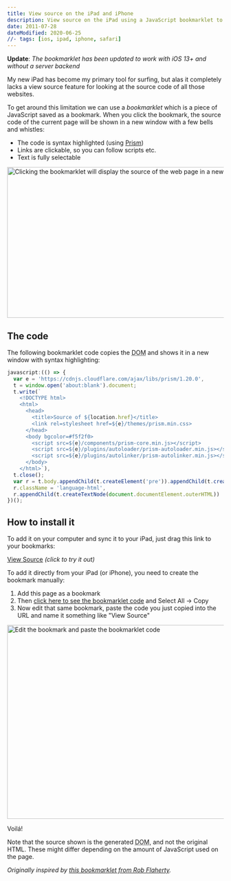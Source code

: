 ```yaml
---
title: View source on the iPad and iPhone
description: View source on the iPad using a JavaScript bookmarklet to see the source code with syntax highlighting, selectable text and clickable links for URLs.
date: 2011-07-28
dateModified: 2020-06-25
//- tags: [ios, ipad, iphone, safari]
---
```


__Update__: _The bookmarklet has been updated to work with iOS 13+ and without a server backend_

My new iPad has become my primary tool for surfing, but alas it completely lacks a view source feature for looking at the source code of all those websites.

To get around this limitation we can use a _bookmarklet_ which is a piece of JavaScript saved as a bookmark. When you click the bookmark, the source code of the current page will be shown in a new window with a few bells and whistles:

<!-- more-->

- The code is syntax highlighted (using <a title="Prism" href="https://prismjs.com" target="_blank">Prism</a>)
- Links are clickable, so you can follow scripts etc.
- Text is fully selectable

<p>
  <picture>
    <source srcset="/images/blog/view-source-on-the-ipad-and-iphone/source.webp, /images/blog/view-source-on-the-ipad-and-iphone/source@2x.webp 2x" type="image/webp">
    <img
      alt="Clicking the bookmarklet will display the source of the web page in a new window/tab"
      itemprop="image"
      src="/images/blog/view-source-on-the-ipad-and-iphone/source.png"
      srcset="/images/blog/view-source-on-the-ipad-and-iphone/source@2x.png 2x"
      width="723"
      height="350"
    >
  </picture>
</p>

## The code

The following bookmarklet code copies the <abbr title="Document Object Model">DOM</abbr> and shows it in a new window with syntax highlighting:

```js
javascript:(() => {
  var e = 'https://cdnjs.cloudflare.com/ajax/libs/prism/1.20.0',
  t = window.open('about:blank').document;
  t.write(`
    <!DOCTYPE html>
    <html>
      <head>
        <title>Source of ${location.href}</title>
        <link rel=stylesheet href=${e}/themes/prism.min.css>
      </head>
      <body bgcolor=#f5f2f0>
        <script src=${e}/components/prism-core.min.js></script>
        <script src=${e}/plugins/autoloader/prism-autoloader.min.js></script>
        <script src=${e}/plugins/autolinker/prism-autolinker.min.js></script>
      </body>
    </html>`),
  t.close();
  var r = t.body.appendChild(t.createElement('pre')).appendChild(t.createElement('code'));
  r.className = 'language-html',
  r.appendChild(t.createTextNode(document.documentElement.outerHTML))
})();
```

## How to install it

To add it on your computer and sync it to your iPad, just drag this link to your bookmarks:

<a href="javascript:(()=>{var e='https://cdnjs.cloudflare.com/ajax/libs/prism/1.20.0',t=window.open('about:blank').document;t.write(`<!DOCTYPE html><html><head><title>Source of ${location.href}</title><link rel=stylesheet href=${e}/themes/prism.min.css></head><body bgcolor=#f5f2f0><script src=${e}/components/prism-core.min.js></script><script src=${e}/plugins/autoloader/prism-autoloader.min.js></script><script src=${e}/plugins/autolinker/prism-autolinker.min.js></script></body></html>`),t.close();var r=t.body.appendChild(t.createElement('pre')).appendChild(t.createElement('code'));r.className='language-html',r.appendChild(t.createTextNode(document.documentElement.outerHTML))})();" title="View Source Bookmarklet">View Source</a> _(click to try it out)_

To add it directly from your iPad (or iPhone), you need to create the bookmark manually:

1. Add this page as a bookmark
1. Then [click here to see the bookmarklet code](/scripts/bookmarklet.min.js) and Select All → Copy
1. Now edit that same bookmark, paste the code you just copied into the URL and name it something like "View Source"

<p>
  <picture>
    <source srcset="/images/blog/view-source-on-the-ipad-and-iphone/bookmarklet.webp, /images/blog/view-source-on-the-ipad-and-iphone/bookmarklet@2x.webp 2x" type="image/webp">
    <img
      alt="Edit the bookmark and paste the bookmarklet code"
      src="/images/blog/view-source-on-the-ipad-and-iphone/bookmarklet.png"
      srcset="/images/blog/view-source-on-the-ipad-and-iphone/bookmarklet@2x.png 2x"
      width="600"
      height="450"
    >
  </picture>
</p>

Voilá!

Note that the source shown is the generated <abbr title="Document Object Model">DOM</abbr>, and not the original HTML. These might differ depending on the amount of JavaScript used on the page.

_Originally inspired by <a title="iPad View Source Bookmarklet" href="http://www.ravelrumba.com/blog/ipad-view-source-bookmarklet/" target="_blank">this bookmarklet from Rob Flaherty</a>._